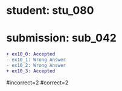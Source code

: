 # student: stu_080
# submission: sub_042

```diff
+ ex10_0: Accepted
- ex10_1: Wrong Answer
- ex10_2: Wrong Answer
+ ex10_3: Accepted
```
#incorrect=2
#correct=2
